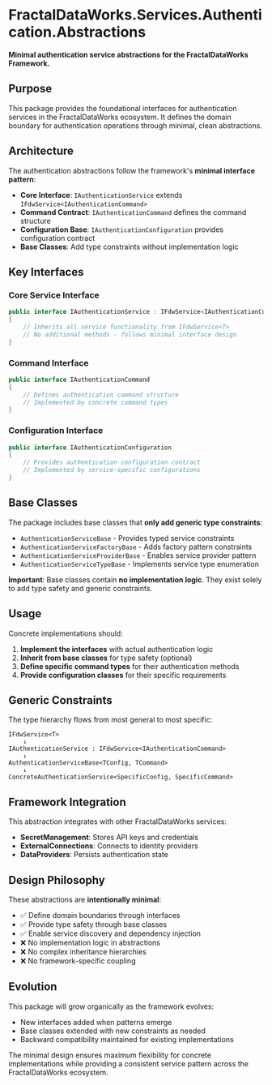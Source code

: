 # FractalDataWorks.Services.Authentication.Abstractions

**Minimal authentication service abstractions for the FractalDataWorks Framework.**

## Purpose

This package provides the foundational interfaces for authentication services in the FractalDataWorks ecosystem. It defines the domain boundary for authentication operations through minimal, clean abstractions.

## Architecture

The authentication abstractions follow the framework's **minimal interface pattern**:

- **Core Interface**: `IAuthenticationService` extends `IFdwService<IAuthenticationCommand>`
- **Command Contract**: `IAuthenticationCommand` defines the command structure
- **Configuration Base**: `IAuthenticationConfiguration` provides configuration contract
- **Base Classes**: Add type constraints without implementation logic

## Key Interfaces

### Core Service Interface
```csharp
public interface IAuthenticationService : IFdwService<IAuthenticationCommand>
{
    // Inherits all service functionality from IFdwService<T>
    // No additional methods - follows minimal interface design
}
```

### Command Interface
```csharp
public interface IAuthenticationCommand
{
    // Defines authentication command structure
    // Implemented by concrete command types
}
```

### Configuration Interface
```csharp
public interface IAuthenticationConfiguration
{
    // Provides authentication configuration contract
    // Implemented by service-specific configurations
}
```

## Base Classes

The package includes base classes that **only add generic type constraints**:

- `AuthenticationServiceBase` - Provides typed service constraints
- `AuthenticationServiceFactoryBase` - Adds factory pattern constraints  
- `AuthenticationServiceProviderBase` - Enables service provider pattern
- `AuthenticationServiceTypeBase` - Implements service type enumeration

**Important**: Base classes contain **no implementation logic**. They exist solely to add type safety and generic constraints.

## Usage

Concrete implementations should:

1. **Implement the interfaces** with actual authentication logic
2. **Inherit from base classes** for type safety (optional)
3. **Define specific command types** for their authentication methods
4. **Provide configuration classes** for their specific requirements

## Generic Constraints

The type hierarchy flows from most general to most specific:

```
IFdwService<T>
    ↓
IAuthenticationService : IFdwService<IAuthenticationCommand>
    ↓  
AuthenticationServiceBase<TConfig, TCommand>
    ↓
ConcreteAuthenticationService<SpecificConfig, SpecificCommand>
```

## Framework Integration

This abstraction integrates with other FractalDataWorks services:

- **SecretManagement**: Stores API keys and credentials
- **ExternalConnections**: Connects to identity providers
- **DataProviders**: Persists authentication state

## Design Philosophy

These abstractions are **intentionally minimal**:

- ✅ Define domain boundaries through interfaces
- ✅ Provide type safety through base classes
- ✅ Enable service discovery and dependency injection
- ❌ No implementation logic in abstractions
- ❌ No complex inheritance hierarchies
- ❌ No framework-specific coupling

## Evolution

This package will grow organically as the framework evolves:

- New interfaces added when patterns emerge
- Base classes extended with new constraints as needed
- Backward compatibility maintained for existing implementations

The minimal design ensures maximum flexibility for concrete implementations while providing a consistent service pattern across the FractalDataWorks ecosystem.